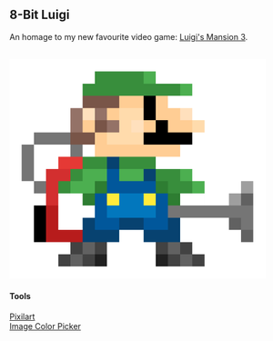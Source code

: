 ## 8-Bit Luigi
An homage to my new favourite video game: [Luigi's Mansion 3](https://www.nintendo.com/games/detail/luigis-mansion-3-switch/). <br><br>

![8-bit-luigi](./docs/8-bit-luigi.png)
<!-- ![8-bit-luigi](./docs/8-bit-luigi.jpg) -->

#### Tools
[Pixilart](https://www.pixilart.com/draw) <br>
[Image Color Picker](https://imagecolorpicker.com/en/)